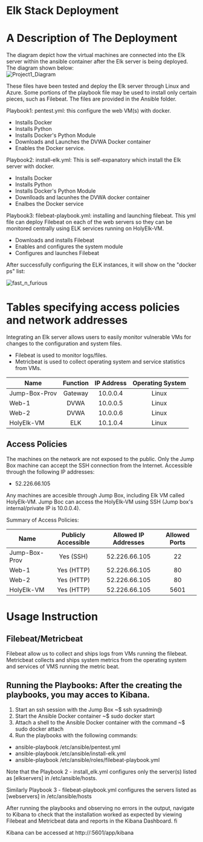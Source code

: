 # Elk Stack Deployment


# A Description of The Deployment

The diagram depict how the virtual machines are connected into the Elk server within the ansible container after the Elk server is being deployed. The diagram shown below:  
![Project1_Diagram](https://user-images.githubusercontent.com/77870466/122309043-92bdbd00-cedb-11eb-96ee-e81d9eee9202.jpg)

These files have been tested and deploy the Elk server through Linux and Azure. Some portions of the playbook file may be used to install only certain pieces, such as Filebeat. The files are provided in the Ansible folder. 

Playbook1: pentest.yml: this configure the web VM(s) with docker. 
* Installs Docker 
* Installs Python 
* Installs Docker's Python Module 
* Downloads and Launches the DVWA Docker container 
* Enables the Docker service. 

Playbook2: install-elk.yml: This is self-expanatory which install the Elk server with docker. 
* Installs Docker 
* Installs Python 
* Installs Docker's Python Module 
* Downlloads and lacunhes the DVWA docker container 
* Enalbes the Docker service 

Playbook3: filebeat-playbook.yml: installing and launching filebeat. This yml file can deploy Filebeat on each of the web servers so they can be monitored centrally using ELK services running on HolyElk-VM. 
* Downloads and installs Filebeat 
* Enables and configures the system module 
* Configures and launches Filebeat 

After successfully configuring the ELK instances, it will show on the "docker ps" list: 

![fast_n_furious](https://user-images.githubusercontent.com/77870466/122321810-7a0cd180-cef2-11eb-862a-293700d74d83.jpg)


# Tables specifying access policies and network addresses

Integrating an Elk server allows users to easily monitor vulnerable VMs for changes to the configuration and system files. 
* Filebeat is used to monitor logs/files. 
* Metricbeat is used to collect operating system and service statistics from VMs.

| Name    | Function   | IP Address | Operating System 
| ------------- |:-------------:| :-------:| :-------: | 
| Jump-Box-Prov| Gateway | 10.0.0.4| Linux 
| Web-1      | DVWA      | 10.0.0.5| Linux 
| Web-2 | DVWA      | 10.0.0.6 |Linux
| HolyElk-VM |ELK| 10.1.0.4| Linux

## Access Policies 

The machines on the network are not exposed to the public. Only the Jump Box machine can accept the SSH connection from the Internet. Accessible through the following IP addresses: 
* 52.226.66.105

Any machines are accesible through Jump Box, including Elk VM called HolyElk-VM. Jump Boc can access the HolyElk-VM using SSH (Jump box's internal/private IP is 10.0.0.4). 

Summary of Access Policies: 

| Name    | Publicly Accessible | Allowed IP Addresses | Allowed Ports
| ------------- |:-------------:| :-------:| :-------: | 
| Jump-Box-Prov| Yes (SSH)| 52.226.66.105| 22 
| Web-1      | Yes (HTTP) | 52.226.66.105| 80 
| Web-2 | Yes (HTTP)| 52.226.66.105| 80
| HolyElk-VM | Yes (HTTP)| 52.226.66.105 |5601


# Usage Instruction 

## Filebeat/Metricbeat 
Filebeat allow us to collect and ships logs from VMs running the filebeat. Metricbeat collects and ships system metrics from the operating system and services of VMS running the metric beat. 

## Running the Playbooks: After the creating the playbooks, you may acces to Kibana. 
1. Start an ssh session with the Jump Box ~$ ssh sysadmin@<Jump Box Public IP>
2. Start the Ansible Docker container ~$ sudo docker start <Ansible Container>
3. Attach a shell to the Ansible Docker container with the command ~$ sudo docker attach <Ansible Container Name>
4. Run the playbooks with the following commands:
* ansible-playbook /etc/ansible/pentest.yml
* ansible-playbook /etc/ansible/install-elk.yml
* ansible-playbook /etc/ansible/roles/filebeat-playbook.yml
 
Note that the Playbook 2 - install_elk.yml configures only the server(s) listed as [elkservers] in /etc/ansible/hosts.

Similarly Playbook 3 - filebeat-playbook.yml configures the servers listed as [webservers] in /etc/ansible/hosts

After running the playbooks and observing no errors in the output, navigate to Kibana to check that the installation worked as expected by viewing Filebeat and Metricbeat data and reports in the Kibana Dashboard. fi

Kibana can be accessed at http://<elk-server-ip>:5601/app/kibana

